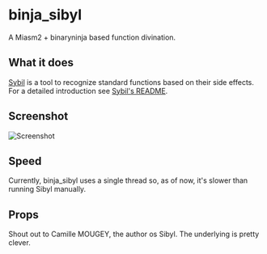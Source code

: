 # binja_sibyl

A Miasm2 + binaryninja based function divination.

## What it does

[Sybil](https://github.com/cea-sec/Sibyl) is a tool to recognize standard functions based on their side effects.
For a detailed introduction see [Sybil's README](https://github.com/cea-sec/Sibyl/blob/master/README.md).

## Screenshot

![Screenshot](https://user-images.githubusercontent.com/1985669/31853411-16df2d64-b688-11e7-91be-fc5ac8d08ab5.png)

## Speed

Currently, binja_sibyl uses a single thread so, as of now, it's slower than running Sibyl manually.

## Props

Shout out to Camille MOUGEY, the author os Sibyl.
The underlying is pretty clever.
